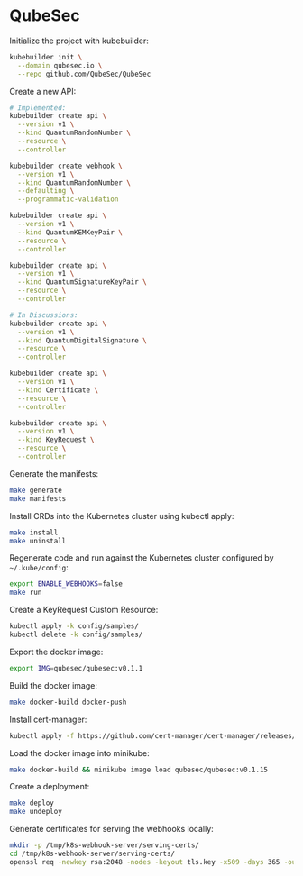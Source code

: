 # QubeSec

Initialize the project with kubebuilder:
```bash
kubebuilder init \
  --domain qubesec.io \
  --repo github.com/QubeSec/QubeSec
```

Create a new API:
```bash
# Implemented:
kubebuilder create api \
  --version v1 \
  --kind QuantumRandomNumber \
  --resource \
  --controller

kubebuilder create webhook \
  --version v1 \
  --kind QuantumRandomNumber \
  --defaulting \
  --programmatic-validation

kubebuilder create api \
  --version v1 \
  --kind QuantumKEMKeyPair \
  --resource \
  --controller

kubebuilder create api \
  --version v1 \
  --kind QuantumSignatureKeyPair \
  --resource \
  --controller

# In Discussions:
kubebuilder create api \
  --version v1 \
  --kind QuantumDigitalSignature \
  --resource \
  --controller

kubebuilder create api \
  --version v1 \
  --kind Certificate \
  --resource \
  --controller

kubebuilder create api \
  --version v1 \
  --kind KeyRequest \
  --resource \
  --controller
```

Generate the manifests:
```bash
make generate
make manifests
```

Install CRDs into the Kubernetes cluster using kubectl apply:
```bash
make install
make uninstall
```

Regenerate code and run against the Kubernetes cluster configured by `~/.kube/config`:
```bash
export ENABLE_WEBHOOKS=false
make run
```

Create a KeyRequest Custom Resource:
```bash
kubectl apply -k config/samples/
kubectl delete -k config/samples/
```

Export the docker image:
```bash
export IMG=qubesec/qubesec:v0.1.1
```

Build the docker image:
```bash
make docker-build docker-push
```

Install cert-manager:
```bash
kubectl apply -f https://github.com/cert-manager/cert-manager/releases/download/v1.13.2/cert-manager.yaml
```

Load the docker image into minikube:
```bash
make docker-build && minikube image load qubesec/qubesec:v0.1.15
```

Create a deployment:
```bash
make deploy
make undeploy
```

Generate certificates for serving the webhooks locally:
```bash
mkdir -p /tmp/k8s-webhook-server/serving-certs/
cd /tmp/k8s-webhook-server/serving-certs/
openssl req -newkey rsa:2048 -nodes -keyout tls.key -x509 -days 365 -out tls.crt
```
